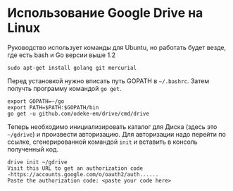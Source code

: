 # Использование Google Drive на Linux

Руководство использует команды для Ubuntu, но работать будет везде, где есть bash и Go версии выше 1.2

```
sudo apt-get install golang git mercurial
```

Перед установкой нужно вписать путь GOPATH в `~/.bashrc`. Затем получть программу командой `go get`.

```
export GOPATH=~/go
export PATH=$PATH:$GOPATH/bin
go get -u github.com/odeke-em/drive/cmd/drive
```

Теперь необходимо инициализировать каталог для Диска (здесь это `~/gdrive`) и произвести авторизацию. Для авторизации надо перейти по ссылке, сгенерированной командой `init` и вставить в консоль полученный код.

```
drive init ~/gdrive
Visit this URL to get an authorization code
-https://accounts.google.com/o/oauth2/auth......
Paste the authorization code: <paste your code here>
```

